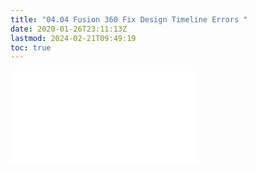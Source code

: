 ```yaml
---
title: "04.04 Fusion 360 Fix Design Timeline Errors "
date: 2020-01-26T23:11:13Z
lastmod: 2024-02-21T09:49:19
toc: true
---
```


![Link to included file content](../../../../3d-modeling/fusion-360/fix-design-timeline-errors-fusion-360.md)
